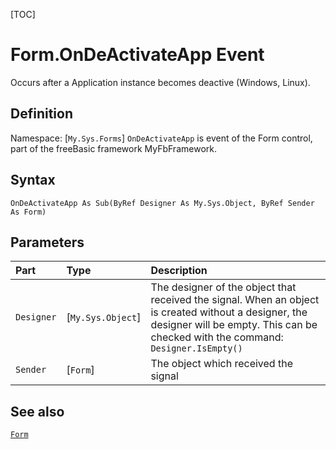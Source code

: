 [TOC]
# Form.OnDeActivateApp Event
Occurs after a Application instance becomes deactive (Windows, Linux).
## Definition
Namespace: [`My.Sys.Forms`]
`OnDeActivateApp` is event of the Form control, part of the freeBasic framework MyFbFramework.
## Syntax
```freeBasic
OnDeActivateApp As Sub(ByRef Designer As My.Sys.Object, ByRef Sender As Form)
```

## Parameters

|Part|Type|Description|
| :------------ | :------------ | :------------ |
|`Designer`|[`My.Sys.Object`]|The designer of the object that received the signal. When an object is created without a designer, the designer will be empty. This can be checked with the command: `Designer.IsEmpty()`|
|`Sender`|[`Form`]|The object which received the signal|

## See also
[`Form`](Form.md)
